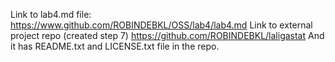 Link to lab4.md file:
  https://www.github.com/ROBINDEBKL/OSS/lab4/lab4.md
Link to external project repo (created step 7)
  https://github.com/ROBINDEBKL/laligastat
  And it has README.txt and LICENSE.txt file in the repo.